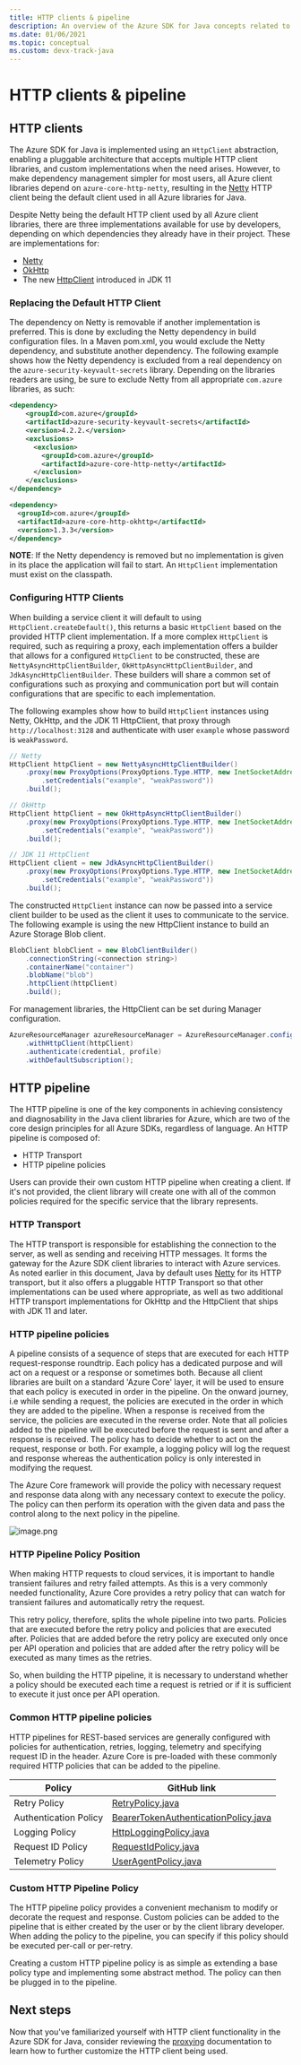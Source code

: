 ```yaml
---
title: HTTP clients & pipeline
description: An overview of the Azure SDK for Java concepts related to HTTP clients and pipelines
ms.date: 01/06/2021
ms.topic: conceptual
ms.custom: devx-track-java
---
```


# HTTP clients & pipeline

## HTTP clients

The Azure SDK for Java is implemented using an `HttpClient` abstraction, enabling a pluggable architecture that accepts multiple HTTP client libraries, and custom implementations when the need arises. However, to make dependency management simpler for most users, all Azure client libraries depend on `azure-core-http-netty`, resulting in the [Netty](https://netty.io) HTTP client being the default client used in all Azure libraries for Java.

Despite Netty being the default HTTP client used by all Azure client libraries, there are three implementations available for use by developers, depending on which dependencies they already have in their project. These are implementations for:

* [Netty](https://netty.io)
* [OkHttp](https://square.github.io/okhttp/)
* The new [HttpClient](https://openjdk.java.net/groups/net/httpclient/intro.html) introduced in JDK 11

### Replacing the Default HTTP Client

The dependency on Netty is removable if another implementation is preferred. This is done by excluding the Netty dependency in build configuration files. In a Maven pom.xml, you would exclude the Netty dependency, and substitute another dependency. The following example shows how the Netty dependency is excluded from a real dependency on the `azure-security-keyvault-secrets` library. Depending on the libraries readers are using, be sure to exclude Netty from all appropriate `com.azure` libraries, as such:

```xml
<dependency>
    <groupId>com.azure</groupId>
    <artifactId>azure-security-keyvault-secrets</artifactId>
    <version>4.2.2.</version>
    <exclusions>
      <exclusion>
        <groupId>com.azure</groupId>
        <artifactId>azure-core-http-netty</artifactId>
      </exclusion>
    </exclusions>
</dependency>
```

```xml
<dependency>
  <groupId>com.azure</groupId>
  <artifactId>azure-core-http-okhttp</artifactId>
  <version>1.3.3</version>
</dependency>
```

**NOTE**: If the Netty dependency is removed but no implementation is given in its place the application will fail to start. An `HttpClient` implementation must exist on the classpath.

### Configuring HTTP Clients

When building a service client it will default to using `HttpClient.createDefault()`, this returns a basic `HttpClient` based on the provided HTTP client implementation. If a more complex `HttpClient` is required, such as requiring a proxy, each implementation offers a builder that allows for a configured `HttpClient` to be constructed, these are `NettyAsyncHttpClientBuilder`, `OkHttpAsyncHttpClientBuilder`, and `JdkAsyncHttpClientBuilder`. These builders will share a common set of configurations such as proxying and communication port but will contain configurations that are specific to each implementation.

The following examples show how to build `HttpClient` instances using Netty, OkHttp, and the JDK 11 HttpClient, that proxy through `http://localhost:3128` and authenticate with user `example` whose password is `weakPassword`.

```java
// Netty
HttpClient httpClient = new NettyAsyncHttpClientBuilder()
    .proxy(new ProxyOptions(ProxyOptions.Type.HTTP, new InetSocketAddress("localhost", 3128))
        .setCredentials("example", "weakPassword"))
    .build();

// OkHttp
HttpClient httpClient = new OkHttpAsyncHttpClientBuilder()
    .proxy(new ProxyOptions(ProxyOptions.Type.HTTP, new InetSocketAddress("localhost", 3128))
        .setCredentials("example", "weakPassword"))
    .build();

// JDK 11 HttpClient
HttpClient client = new JdkAsyncHttpClientBuilder()
    .proxy(new ProxyOptions(ProxyOptions.Type.HTTP, new InetSocketAddress("localhost", 3128))
        .setCredentials("example", "weakPassword"))
    .build();
```

The constructed `HttpClient` instance can now be passed into a service client builder to be used as the client it uses to communicate to the service. The following example is using the new HttpClient instance to build an Azure Storage Blob client.

```java
BlobClient blobClient = new BlobClientBuilder()
    .connectionString(<connection string>)
    .containerName("container")
    .blobName("blob")
    .httpClient(httpClient)
    .build();
```

For management libraries, the HttpClient can be set during Manager configuration.

```java
AzureResourceManager azureResourceManager = AzureResourceManager.configure()
    .withHttpClient(httpClient)
    .authenticate(credential, profile)
    .withDefaultSubscription();
```

## HTTP pipeline

The HTTP pipeline is one of the key components in achieving consistency and diagnosability in the Java client libraries for Azure, which are two of the core design principles for all Azure SDKs, regardless of language. An HTTP pipeline is composed of:

* HTTP Transport
* HTTP pipeline policies

Users can provide their own custom HTTP pipeline when creating a client. If it's not provided, the client library will create one with all of the common policies required for the specific service that the library represents.

### HTTP Transport

The HTTP transport is responsible for establishing the connection to the server, as well as sending and receiving HTTP messages. It forms the gateway for the Azure SDK client libraries to interact with Azure services. As noted earlier in this document, Java by default uses [Netty](https://netty.io/) for its HTTP transport, but it also offers a pluggable HTTP Transport so that other implementations can be used where appropriate, as well as two additional HTTP transport implementations for OkHttp and the HttpClient that ships with JDK 11 and later.

### HTTP pipeline policies

A pipeline consists of a sequence of steps that are executed for each HTTP request-response roundtrip. Each policy has a dedicated purpose and will act on a request or a response or sometimes both. Because all client libraries are built on a standard 'Azure Core' layer, it will be used to ensure that each policy is executed in order in the pipeline. On the onward journey, i.e while sending a request, the policies are executed in the order in which they are added to the pipeline. When a response is received from the service, the policies are executed in the reverse order. Note that all policies added to the pipeline will be executed before the request is sent and after a response is received. The policy has to decide whether to act on the request, response or both. For example, a logging policy will log the request and response whereas the authentication policy is only interested in modifying the request.

The Azure Core framework will provide the policy with necessary request and response data along with any necessary context to execute the policy. The policy can then perform its operation with the given data and pass the control along to the next policy in the pipeline.

![image.png](./media/http-pipeline.png)

### HTTP Pipeline Policy Position

When making HTTP requests to cloud services, it is important to handle transient failures and retry failed attempts. As this is a very commonly needed functionality, Azure Core provides a retry policy that can watch for transient failures and automatically retry the request.

This retry policy, therefore, splits the whole pipeline into two parts. Policies that are executed before the retry policy and policies that are executed after. Policies that are added before the retry policy are executed only once per API operation and policies that are added after the retry policy will be executed as many times as the retries.

So, when building the HTTP pipeline, it is necessary to understand whether a policy should be executed each time a request is retried or if it is sufficient to execute it just once per API operation.

### Common HTTP pipeline policies

HTTP pipelines for REST-based services are generally configured with policies for authentication, retries, logging, telemetry and specifying request ID in the header. Azure Core is pre-loaded with these commonly required HTTP policies that can be added to the pipeline.

| Policy                | GitHub link        |
|-----------------------|--------------------|
| Retry Policy          | [RetryPolicy.java](https://github.com/Azure/azure-sdk-for-java/blob/master/sdk/core/azure-core/src/main/java/com/azure/core/http/policy/RetryPolicy.java) |
| Authentication Policy | [BearerTokenAuthenticationPolicy.java](https://github.com/Azure/azure-sdk-for-java/blob/master/sdk/core/azure-core/src/main/java/com/azure/core/http/policy/BearerTokenAuthenticationPolicy.java) |
| Logging Policy        | [HttpLoggingPolicy.java](https://github.com/Azure/azure-sdk-for-java/blob/master/sdk/core/azure-core/src/main/java/com/azure/core/http/policy/HttpLoggingPolicy.java) |
| Request ID Policy     | [RequestIdPolicy.java](https://github.com/Azure/azure-sdk-for-java/blob/master/sdk/core/azure-core/src/main/java/com/azure/core/http/policy/RequestIdPolicy.java) |
| Telemetry Policy      | [UserAgentPolicy.java](https://github.com/Azure/azure-sdk-for-java/blob/master/sdk/core/azure-core/src/main/java/com/azure/core/http/policy/UserAgentPolicy.java) |

### Custom HTTP Pipeline Policy

The HTTP pipeline policy provides a convenient mechanism to modify or decorate the request and response. Custom policies can be added to the pipeline that is either created by the user or by the client library developer. When adding the policy to the pipeline, you can specify if this policy should be executed per-call or per-retry.

Creating a custom HTTP pipeline policy is as simple as extending a base policy type and implementing some abstract method. The policy can then be plugged in to the pipeline.

## Next steps

Now that you've familiarized yourself with HTTP client functionality in the Azure SDK for Java, consider reviewing the [proxying](java-sdk-proxying.md) documentation to learn how to further customize the HTTP client being used.
